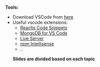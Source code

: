 <b>Tools:</b><br>
<ul>
  <li>Download VSCode from <a href="https://code.visualstudio.com/ ">here</a>  </li>
  <li>Useful vscode extensions:
  <ul>
    <li> <a href="https://marketplace.visualstudio.com/items?itemName=xabikos.ReactSnippets&source=post_page-----f05eaad3b1ed--------------------------------">Reactjs Code Snippets </a></li>
        <li> <a href="https://marketplace.visualstudio.com/items?itemName=mongodb.mongodb-vscode">MongoDB for VS Code </a></li>
     <li> <a href="https://marketplace.visualstudio.com/items?itemName=ritwickdey.LiveServer">Live Server </a></li>
         <li> <a href="https://marketplace.visualstudio.com/items?itemName=christian-kohler.npm-intellisense">npm Intellisense </a></li>
<li>  ..</li>
  </ul></li>

<b>Slides are divided based on each topic</b>
